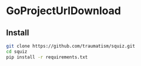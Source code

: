 # GoProjectUrlDownload

## Install
```bash
git clone https://github.com/traumatism/squiz.git
cd squiz
pip install -r requirements.txt
```
